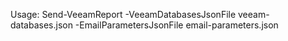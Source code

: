 Usage:
Send-VeeamReport -VeeamDatabasesJsonFile veeam-databases.json -EmailParametersJsonFile email-parameters.json 



